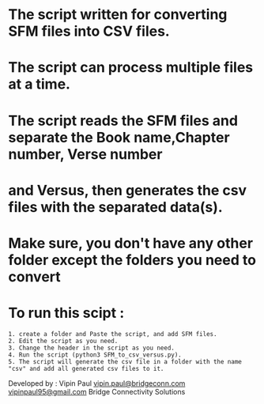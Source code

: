 # The script written for converting SFM files into CSV files.

# The script can process multiple files at a time.

# The script reads the SFM files and separate the Book name,Chapter number, Verse number
# and Versus, then generates the csv files with the separated data(s).

# Make sure, you don't have any other folder except the folders you need to convert 

# To run this scipt :
	1. create a folder and Paste the script, and add SFM files.
	2. Edit the script as you need.
	3. Change the header in the script as you need.
	4. Run the script (python3 SFM_to_csv_versus.py).
	5. The script will generate the csv file in a folder with the name "csv" and add all generated csv files to it.


Developed by : Vipin Paul 
vipin.paul@bridgeconn.com 
vipinpaul95@gmail.com
Bridge Connectivity Solutions
